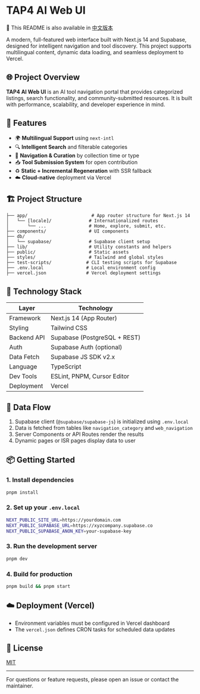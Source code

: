 # TAP4 AI Web UI

📖 This README is also available in [中文版本](./README.zh-CN.md)

A modern, full-featured web interface built with Next.js 14 and Supabase, designed for intelligent navigation and tool discovery. This project supports multilingual content, dynamic data loading, and seamless deployment to Vercel.

## 🌐 Project Overview

**TAP4 AI Web UI** is an AI tool navigation portal that provides categorized listings, search functionality, and community-submitted resources. It is built with performance, scalability, and developer experience in mind.

## 🧩 Features

- 🌍 **Multilingual Support** using `next-intl`
- 🔍 **Intelligent Search** and filterable categories
- 🧭 **Navigation & Curation** by collection time or type
- 📥 **Tool Submission System** for open contribution
- ♻️ **Static + Incremental Regeneration** with SSR fallback
- ☁️ **Cloud-native** deployment via Vercel

## 🏗️ Project Structure

```
├── app/                        # App router structure for Next.js 14
│   └── [locale]/              # Internationalized routes
│       └── ...                # Home, explore, submit, etc.
├── components/                # UI components
├── db/
│   └── supabase/              # Supabase client setup
├── lib/                       # Utility constants and helpers
├── public/                    # Static assets
├── styles/                    # Tailwind and global styles
├── test-scripts/             # CLI testing scripts for Supabase
├── .env.local                # Local environment config
├── vercel.json               # Vercel deployment settings
```

## 🔧 Technology Stack

| Layer        | Technology                    |
|--------------|-------------------------------|
| Framework    | Next.js 14 (App Router)       |
| Styling      | Tailwind CSS                  |
| Backend API  | Supabase (PostgreSQL + REST)  |
| Auth         | Supabase Auth (optional)      |
| Data Fetch   | Supabase JS SDK v2.x          |
| Language     | TypeScript                    |
| Dev Tools    | ESLint, PNPM, Cursor Editor   |
| Deployment   | Vercel                        |

## 🔄 Data Flow

1. Supabase client (`@supabase/supabase-js`) is initialized using `.env.local`
2. Data is fetched from tables like `navigation_category` and `web_navigation`
3. Server Components or API Routes render the results
4. Dynamic pages or ISR pages display data to user

## 📦 Getting Started

### 1. Install dependencies
```bash
pnpm install
```

### 2. Set up your `.env.local`
```bash
NEXT_PUBLIC_SITE_URL=https://yourdomain.com
NEXT_PUBLIC_SUPABASE_URL=https://xyzcompany.supabase.co
NEXT_PUBLIC_SUPABASE_ANON_KEY=your-supabase-key
```

### 3. Run the development server
```bash
pnpm dev
```

### 4. Build for production
```bash
pnpm build && pnpm start
```

## ☁️ Deployment (Vercel)
- Environment variables must be configured in Vercel dashboard
- The `vercel.json` defines CRON tasks for scheduled data updates

## 🔐 License

[MIT](LICENSE)

---

For questions or feature requests, please open an issue or contact the maintainer.

